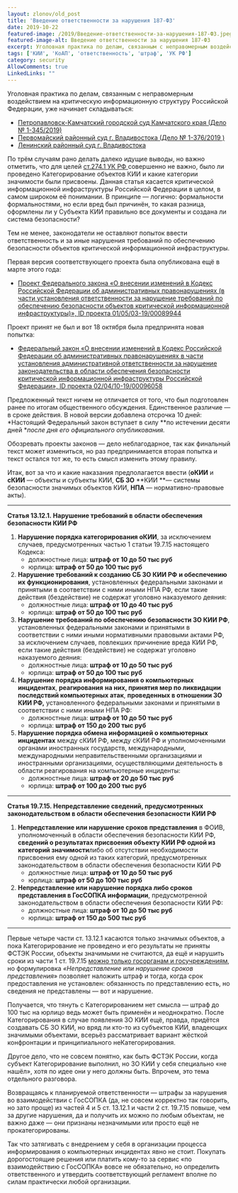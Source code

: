 ```yaml
---
layout: zlonov/old_post
title: 'Введение ответственности за нарушения 187-ФЗ'
date: 2019-10-22
featured-image: /2019/Введение-ответственности-за-нарушения-187-ФЗ.jpeg
featured-image-alt: Введение ответственности за нарушения 187-ФЗ
excerpt: Уголовная практика по делам, связанным с неправомерным воздействием на критическую информационную структуру Российской Федерации, уже начинает складываться.
tags: ['КИИ', 'КоАП', 'ответственность', 'штраф', 'УК РФ']
category: security
AllowComments: true
LinkedLinks: ""
---
```

Уголовная практика по делам, связанным с неправомерным воздействием на критическую информационную структуру Российской Федерации, уже начинает складываться:
- [Петропавловск-Камчатский городской суд Камчатского края (Дело № 1-345/2019)](https://p-kamchatsky--kam.sudrf.ru/modules.php?name=sud_delo&srv_num=1&name_op=doc&number=45951738&delo_id=1540006&new=0&text_number=1)
- [Первомайский районный суд г. Владивостока (Дело № 1-376/2019 )](https://pervomaysky--prm.sudrf.ru/modules.php?name=sud_delo&name_op=case&_id=476046578&_deloId=1540006&_caseType=0&_new=0&_doc=1&srv_num=1)
- [Ленинский районный суд г. Владивостока](http://prosecutor.ru/news/prokuratura-leninskogo/2019-10-03-vo-vladivostoke-vynesen.htm)

По трём случаям рано делать далеко идущие выводы, но важно отметить, что для целей [ст.274.1 УК РФ ](https://zlonov.ru/kii/194-%D1%84%D0%B7/)совершенно не важно, было ли проведено Категорирование объектов КИИ и какие категории значимости были присвоены. Данная статья касается критической информационной инфраструктуры Российской Федерации в целом, в самом широком её понимании. В принципе — логично: формальности формальностями, но если вред был причинён, то какая разница, оформлены ли у Субъекта КИИ правильно все документы и создана ли система безопасности?

Тем не менее, законодатели не оставляют попыток ввести ответственность и за иные нарушения требований по обеспечению безопасности объектов критической информационной инфраструктуры.

Первая версия соответствующего проекта была опубликована ещё в марте этого года:
- [Проект Федерального закона «О внесении изменений в Кодекс Российской Федерации об административных правонарушениях (в части установления ответственности за нарушение требований по обеспечению безопасности объектов критической информационной инфраструктуры)», ID проекта 01/05/03-19/00089944](https://regulation.gov.ru/projects#npa=89944)

Проект принят не был и вот 18 октября была предпринята новая попытка:
- [Федеральный закон «О внесении изменений в Кодекс Российской Федерации об административных правонарушениях в части установления административной ответственности за нарушение законодательства в области обеспечения безопасности критической информационной инфраструктуры Российской Федерации», ID проекта 02/04/10-19/00096058](https://regulation.gov.ru/projects#npa=96058)

Предложенный текст ничем не отличается от того, что был подготовлен ранее по итогам общественного обсуждения. Единственное различие — в сроке действия. В новой версии добавлена отсрочка 10 дней:
*Настоящий Федеральный закон вступает в силу **по истечении десяти дней **после дня его официального опубликования.*

Обозревать проекты законов — дело неблагодарное, так как финальный текст может измениться, но раз предпринимается вторая попытка и текст остался тот же, то есть смысл изменить этому правилу.

Итак, вот за что и какие наказания предполагается ввести (**оКИИ** и **сКИИ** — объекты и субъекты КИИ, **СБ ЗО** **КИИ **— системы безопасности значимых объектов КИИ, **НПА** — нормативно-правовые акты).

---

**Статья 13.12.1. Нарушение требований в области обеспечения безопасности КИИ РФ**
1. **Нарушение порядка категорирования оКИИ**, за исключением случаев, предусмотренных частью 1 статьи 19.7.15 настоящего Кодекса:
	- должностные лица: **штраф от 10 до 50 тыс руб**
	- юрлица: **штраф от 50 до 100 тыс руб**
2. **Нарушение требований к созданию СБ ЗО КИИ РФ** **и обеспечению их функционирования**, установленных федеральными законами ‎и принятыми в соответствии с ними иными НПА РФ, если такие действия (бездействие) не содержат уголовно наказуемого деяния:
	- должностные лица: **штраф от 10 до 40 тыс руб**
	- юрлица: **штраф от 50 до 100 тыс руб**
3. **Нарушение требований по обеспечению безопасности ЗО КИИ РФ**, установленных федеральными законами и принятыми в соответствии с ними иными нормативными правовыми актами РФ, ‎за исключением случаев, повлекших причинение вреда КИИ РФ, если такие действия (бездействие) не содержат уголовно наказуемого деяния:
	- должностные лица: **штраф от 10 до 50 тыс руб**
	- юрлица: **штраф от 50 до 100 тыс руб**
4. **Нарушение порядка информирования о компьютерных инцидентах**, **реагирования** **на них, принятия мер по ликвидации последствий компьютерных атак**, **проведенных в отношении ЗО КИИ РФ,** установленного федеральными законами и принятыми в соответствии с ними иными НПА РФ:
	- должностные лица: **штраф от 10 до 50 тыс руб**
	- юрлица: **штраф от 150 до 200 тыс руб**
5. **Нарушение порядка обмена информацией о компьютерных инцидентах** между сКИИ РФ, между сКИИ РФ и уполномоченными органами иностранных государств, международными, международными неправительственными организациями и иностранными организациями, осуществляющими деятельность в области реагирования на компьютерные инциденты:
	- должностные лица: **штраф от 20 до 50 тыс руб**
	- юрлица: **штраф от 100 до 200 тыс руб**

---

**Статья 19.7.15. Непредставление сведений, предусмотренных законодательством в области обеспечения безопасности КИИ РФ**
1. **Непредставление или нарушение сроков представления** в ФОИВ, уполномоченный в области обеспечения безопасности КИИ РФ, **сведений о результатах присвоения объекту КИИ РФ одной из категорий значимости**либо об отсутствии необходимости присвоения ему одной из таких категорий, предусмотренных законодательством в области обеспечения безопасности КИИ РФ
	- должностные лица: **штраф от 10 до 50 тыс руб**
	- юрлица: **штраф от 50 до 100 тыс руб**
2. **‎Непредставление или нарушение порядка либо сроков представления в ГосСОПКА информации**, предусмотренной законодательством в области обеспечения безопасности КИИ РФ:
	- должностные лица: **штраф от 10 до 50 тыс руб**
	- юрлица: **штраф от 150 до 500 тыс руб**

---

Первые четыре части ст. 13.12.1 касаются только значимых объектов, а пока Категорирование не проведено и его результаты не приняты ФСТЭК России, объекты значимыми не считаются, да ещё и нарушить сроки из части 1 ст. 19.7.15 [можно только госорганам и госучреждениям](https://zlonov.ru/kii/%D0%BF%D0%BF-452-%D0%BE%D1%82-13-04-2019/), но формулировка *«Непредставление или нарушение сроков представления*» позволяет наложить штраф и тогда, когда срок предоставления не установлен: обязанность по представлению есть, но сведения не представлены — вот и нарушение.

Получается, что тянуть с Категорированием нет смысла — штраф до 100 тыс на юрлицо ведь может быть применён и неоднократно. После Категорирования в случае появления ЗО КИИ ещё, правда, придётся создавать СБ ЗО КИИ, но вряд ли кто-то из субъектов КИИ, владеющих значимыми объектами, всерьёз рассматривает вариант жёсткой конфронтации и принципиального неКатегорирования.

Другое дело, что не совсем понятно, как быть ФСТЭК России, когда субъект Категорирование выполнил, но ЗО КИИ у себя специально «не нашёл», хотя по идее они у него должны быть. Впрочем, это тема отдельного разговора.

Возвращаясь к планируемой ответственности — штрафы за нарушения во взаимодействии с ГосСОПКА (да, не совсем корректно так говорить, но зато проще) из частей 4 и 5 ст. 13.12.1 и части 2 ст. 19.7.15 повыше, чем за другие нарушения, да и получить их можно по любым объектам, не важно даже — они признаны незначимыми или просто ещё не прокатегорированы.

Так что затягивать с внедрением у себя в организации процесса информирования о компьютерных инцидентах явно не стоит. Покупать дорогостоящие решения или платить кому-то за сервис «по взаимодействию с ГосСОПКА» вовсе не обязательно, но определить ответственного и утвердить соответствующий регламент вполне по силам практически любой организации.
